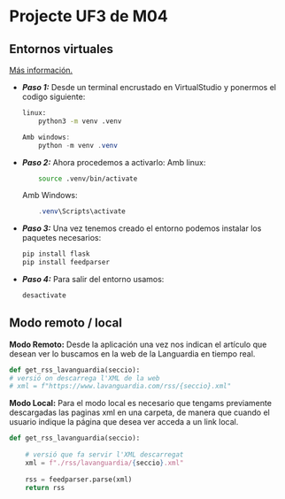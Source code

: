 # Projecte UF3 de M04
## Entornos virtuales
[Más información.](https://docs.python.org/es/3/library/venv.html)

* ***Paso 1:*** Desde un terminal encrustado en VirtualStudio y ponermos el codigo siguiente:
    ```bash
    linux:
        python3 -m venv .venv
    ```
    ```powershell
    Amb windows:
        python -m venv .venv
    ```
* ***Paso 2:*** Ahora procedemos a activarlo:
	Amb linux:
    ```bash
		source .venv/bin/activate
    ```
	Amb Windows:
    ```powershell
		.venv\Scripts\activate
    ```
* ***Paso 3:*** Una vez tenemos creado el entorno podemos instalar los paquetes necesarios:
    ```bash
    pip install flask
	pip install feedparser

* ***Paso 4:*** Para salir del entorno usamos:
    ```bash
    desactivate
    ```
##  Modo remoto / local
**Modo Remoto:** Desde la aplicación una vez nos indican el artículo que desean ver lo buscamos en la web de la Languardia en tiempo real.

```python
def get_rss_lavanguardia(seccio):
# versió on descarrega l'XML de la web
# xml = f"https://www.lavanguardia.com/rss/{seccio}.xml"
```
**Modo Local:** Para el modo local es necesario que tengams previamente descargadas las paginas xml en una carpeta, de manera que cuando el usuario indique la página que desea ver acceda a un link local.
```python
def get_rss_lavanguardia(seccio):
    
    # versió que fa servir l'XML descarregat
    xml = f"./rss/lavanguardia/{seccio}.xml"
    
    rss = feedparser.parse(xml)
    return rss
```


    
